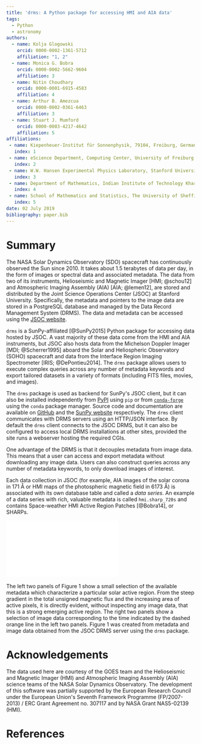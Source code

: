 ```yaml
---
title: 'drms: A Python package for accessing HMI and AIA data'
tags:
  - Python
  - astronomy
authors:
  - name: Kolja Glogowski
    orcid: 0000-0002-1361-5712
    affiliation: "1, 2"
  - name: Monica G. Bobra
    orcid: 0000-0002-5662-9604
    affiliation: 3
  - name: Nitin Choudhary
    orcid: 0000-0001-6915-4583
    affiliation: 4
  - name: Arthur B. Amezcua
    orcid: 0000-0002-0361-6463
    affiliation: 3
  - name: Stuart J. Mumford
    orcid: 0000-0003-4217-4642
    affiliation: 5
affiliations:
 - name: Kiepenheuer-Institut für Sonnenphysik, 79104, Freiburg, Germany
   index: 1
 - name: eScience Department, Computing Center, University of Freiburg, 79104, Freiburg, Germany
   index: 2
 - name: W.W. Hansen Experimental Physics Laboratory, Stanford University, Stanford, CA 94305, USA
   index: 3
 - name: Department of Mathematics, Indian Institute of Technology Kharagpur, Kharagpur, West Bengal 721302, India
   index: 4
 - name: School of Mathematics and Statistics, The University of Sheffield, Sheffield S3 7RH, UK
   index: 5
date: 02 July 2019
bibliography: paper.bib
---
```


# Summary

The NASA Solar Dynamics Observatory (SDO) spacecraft has continuously observed the Sun since 2010. It takes about 1.5 terabytes of data per day, in the form of images or spectral data and associated metadata. The data from two of its instruments, Helioseismic and Magnetic Imager [HMI; @schou12] and Atmospheric Imaging Assembly (AIA) [AIA; @lemen12], are stored and distributed by the Joint Science Operations Center (JSOC) at Stanford University. Specifically, the metadata and pointers to the image data are stored in a PostgreSQL database and managed by the Data Record Management System (DRMS). The data and metadata can be accessed using the [JSOC website](http://jsoc.stanford.edu/ajax/lookdata.html).

`drms` is a SunPy-affiliated [@SunPy2015] Python package for accessing data hosted by JSOC. A vast majority of these data come from the HMI and AIA instruments, but JSOC also hosts data from the Michelson Doppler Imager [MDI; @Scherrer1995] aboard the Solar and Heliospheric Observatory (SOHO) spacecraft and data from the Interface Region Imaging Spectrometer [IRIS; @DePontieu2014]. The `drms` package allows users to execute complex queries across any number of metadata keywords and export tailored datasets in a variety of formats (including FITS files, movies, and images).

The `drms` package is used as backend for SunPy's JSOC client, but it can also be installed independently from [PyPI](https://pypi.org/project/drms/) using `pip` or from [`conda-forge`](https://anaconda.org/conda-forge/drms) using the `conda` package manager. Source code and documentation are available on [GitHub](https://github.com/sunpy/drms) and the [SunPy website](https://docs.sunpy.org/projects/drms/en/latest) respectively. The `drms` client communicates with DRMS servers using an HTTP/JSON interface. By default the `drms` client connects to the JSOC DRMS, but it can also be configured to access local DRMS installations at other sites, provided the site runs a webserver hosting the required CGIs.

One advantage of the DRMS is that it decouples metadata from image data. This means that a user can access and export metadata without downloading any image data. Users can also construct queries across any number of metadata keywords, to only download images of interest.

Each data collection in JSOC (for example, AIA images of the solar corona in 171 Å or HMI maps of the photospheric magnetic field in 6173 Å) is associated with its own database table and called a *data series*. An example of a data series with rich, valuable metadata is called `hmi.sharp_720s` and contains Space-weather HMI Active Region Patches [@Bobra14], or SHARPs.

![Left: Total unsigned flux and mean current helicity of HMI Active Region Patch (HARP) Number 4315 during its disk passage; the dashed orange line marks the central meridian crossing of the active region. Right: Continuum intensity map and magnetic field map at the time of the central meridian crossing.](sharp.pdf)

The left two panels of Figure 1 show a small selection of the available metadata which characterize a particular solar active region. From the steep gradient in the total unsigned magnetic flux and the increasing area of active pixels, it is directly evident, without inspecting any image data, that this is a strong emerging active region. The right two panels show a selection of image data corresponding to the time indicated by the dashed orange line in the left two panels. Figure 1 was created from metadata and image data obtained from the JSOC DRMS server using the `drms` package.


# Acknowledgements

The data used here are courtesy of the GOES team and the Helioseismic and Magnetic Imager (HMI) and Atmospheric Imaging Assembly (AIA) science teams of the NASA Solar Dynamics Observatory. The development of this software was partially supported by the European Research Council under the European Union's Seventh Framework Programme (FP/2007-2013) / ERC Grant Agreement no. 307117 and by NASA Grant NAS5-02139 (HMI).

# References
